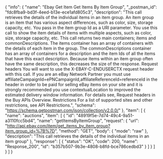 {
  "info": {
    "name": "Ebay Get Item Get Items By Item Group",
    "_postman_id": "fdc8fba9-bd3f-4eed-b13e-ece1afd805c3",
    "description": "This call retrieves the details of the individual items in an item group. An item group is an item that has various aspect differences, such as color, size, storage capacity, etc. You pass in the item group Id as a URI parameter. You use this call to show the item details of items with multiple aspects, such as color, size, storage capacity, etc. This call returns two main containers; items and commonDescriptions. The items container has an array of containers with the details of each item in the group. The commonDescriptions container has an array of containers for a description and the item Ids of all the items that have this exact description. Because items within an item group often have the same description, this decreases the size of the response. Request headers You will want to use the X-EBAY-C-ENDUSERCTX request header with this call. If you are an eBay Network Partner you must use affiliateCampaignId=ePNCampaignId,affiliateReferenceId=referenceId in the header in order to be paid for selling eBay items on your site and it is strongly recommended you use contextualLocation to improved the estimated delivery window information. For details see, Request headers in the Buy APIs Overview. Restrictions For a list of supported sites and other restrictions, see API Restrictions.",
    "schema": "https://schema.getpostman.com/json/collection/v2.0.0/"
  },
  "item": [
    {
      "name": "auctions",
      "item": [
        {
          "id": "48919f5e-7d74-49c4-9a51-a3110fcc5bd4",
          "name": "getItemsByItemGroup",
          "request": {
            "url": "http://api.ebay.com/item/get_items_by_item_group?item_group_id=%7B%7D",
            "method": "GET",
            "body": {
              "mode": "raw"
            },
            "description": "This call retrieves the details of the individual items in an item group"
          },
          "response": [
            {
              "status": "OK",
              "code": 200,
              "name": "Response_200",
              "id": "b357b507-9b3e-4808-b8fd-bce786cedbd3"
            }
          ]
        }
      ]
    }
  ]
}